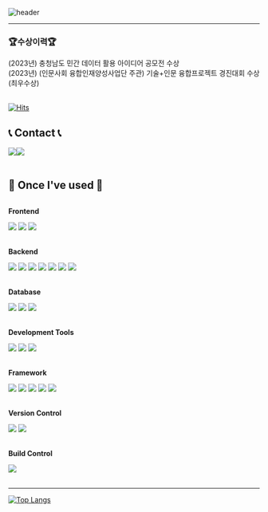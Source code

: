 ![header](https://capsule-render.vercel.app/api?type=waving&color=6994CDEE&height=100&section=header&text=Welcome%20to%20InMerchant's%20GitHub%20👋&animation=twinkling&&fontSize=45&fontAlignY=80)

---
<h3>🏆수상이력🏆</h3>
<div>(2023년) 충청남도 민간 데이터 활용 아이디어 공모전 수상</div>
<div>(2023년) (인문사회 융합인재양성사업단 주관) 기술+인문 융합프로젝트 경진대회 수상 (최우수상)</div>
<br>

[![Hits](https://hits.seeyoufarm.com/api/count/incr/badge.svg?url=https%3A%2F%2Fgithub.com%2FInMerchant&count_bg=%231FCC63&title_bg=%23555555&icon=github.svg&icon_color=%23FFFFFF&title=GITHUB&edge_flat=true)](https://hits.seeyoufarm.com)

## 📞 Contact 📞
<div style="display:flex; flex-direction:row;">
    <a href="mailto:advance7749@naver.com">
        <img src="https://img.shields.io/badge/Naver-2DB400?style=for-the-badge&logo=Naver&logoColor=white"> 
    </a>
    <a href="https://open.kakao.com/o/sYSsdKYf">
        <img src="https://img.shields.io/badge/KakaoTalk-FFCD00?style=for-the-badge&logoColor=black&logo=KakaoTalk"> 
    </a>
</div><br>

## 🔨 Once I've used 🔨
<div style="display:flex; flex-direction:column; align-items:flex-start;">
    <!-- Frontend -->
    <p><strong>Frontend</strong></p>
    <div>
        <img src="https://img.shields.io/badge/html5-E34F26?style=for-the-badge&logo=html5&logoColor=white"> 
        <img src="https://img.shields.io/badge/css-1572B6?style=for-the-badge&logo=css3&logoColor=white"> 
        <img src="https://img.shields.io/badge/javascript-F7DF1E?style=for-the-badge&logo=javascript&logoColor=black"> 
    </div>
    <br>
    <!-- Backend -->
    <p><strong>Backend</strong></p>
    <div>
        <img src="https://img.shields.io/badge/C-A8B9CC?style=for-the-badge&logo=c&logoColor=white">
        <img src="https://img.shields.io/badge/Java-007396?style=for-the-badge&logo=Java&logoColor=white">
        <img src="https://img.shields.io/badge/javascript-F7DF1E?style=for-the-badge&logo=javascript&logoColor=black"> 
        <img src="https://img.shields.io/badge/python-3776AB?style=for-the-badge&logo=python&logoColor=white"> 
        <img src="https://img.shields.io/badge/C++-00599C?style=for-the-badge&logo=cplusplus&logoColor=white">
        <img src="https://img.shields.io/badge/Jupyter Notebook-F37626?style=for-the-badge&logo=jupyter&logoColor=white">
        <img src="https://img.shields.io/badge/Node.js-339933?style=for-the-badge&logo=nodedotjs&logoColor=white">
    </div>
    <br>
    <!-- Database -->
    <p><strong>Database</strong></p>
    <div>
        <img src="https://img.shields.io/badge/mysql-4479A1?style=for-the-badge&logo=mysql&logoColor=white"> 
        <img src="https://img.shields.io/badge/firebase-FFCA28?style=for-the-badge&logo=firebase&logoColor=white">
        <img src="https://img.shields.io/badge/oracle-F80000?style=for-the-badge&logo=oracle&logoColor=white">
       <!-- <img src="https://img.shields.io/badge/r-276DC3?style=for-the-badge&logo=r&logoColor=white"> -->
    </div>
    <br>    
    <!-- Development Tools -->
    <p><strong>Development Tools</strong></p>
    <div>
        <img src="https://img.shields.io/badge/visualstudiocode-007ACC?style=for-the-badge&logo=visualstudiocode&logoColor=white"> 
        <img src="https://img.shields.io/badge/visualstudio-5C2D91?style=for-the-badge&logo=visualstudio&logoColor=white">
        <img src="https://img.shields.io/badge/eclipse-2C2255?style=for-the-badge&logo=eclipseide&logoColor=white">
    </div>
    <br>
    <!-- Framework -->
    <p><strong>Framework</strong></p>
    <div>
        <img src="https://img.shields.io/badge/django-092E20?style=for-the-badge&logo=django&logoColor=white"> 
        <img src="https://img.shields.io/badge/flask-000000?style=for-the-badge&logo=flask&logoColor=white">
        <img src="https://img.shields.io/badge/bootstrap-7952B3?style=for-the-badge&logo=bootstrap&logoColor=white">
        <img src="https://img.shields.io/badge/spring-6DB33F?style=for-the-badge&logo=spring&logoColor=white">
        <img src="https://img.shields.io/badge/express-000000?style=for-the-badge&logo=express&logoColor=white">
    </div>
    <br>
    <!-- Version Control -->
    <p><strong>Version Control</strong></p>
    <div>
        <img src="https://img.shields.io/badge/Git-F05032?style=for-the-badge&logo=git&logoColor=white"> 
        <img src="https://img.shields.io/badge/Github-181717?style=for-the-badge&logo=github&logoColor=white">
    </div>
    <br>
    <!-- Build Control -->
    <p><strong>Build Control</strong></p>
    <div>
        <img src="https://img.shields.io/badge/gradle-02303A?style=for-the-badge&logo=gradle&logoColor=white">
    </div>
    <br>
</div>

---

[![Top Langs](https://github-readme-stats.vercel.app/api/top-langs/?username=InMerchant&layout=compact)](https://github.com/InMerchant/github-readme-stats)
